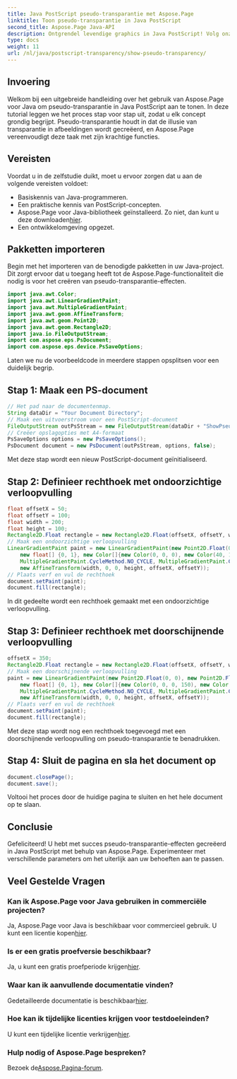 ```yaml
---
title: Java PostScript pseudo-transparantie met Aspose.Page
linktitle: Toon pseudo-transparantie in Java PostScript
second_title: Aspose.Page Java-API
description: Ontgrendel levendige graphics in Java PostScript! Volg onze Aspose.Page-tutorial voor stapsgewijze creatie van pseudo-transparantie. Download nu!
type: docs
weight: 11
url: /nl/java/postscript-transparency/show-pseudo-transparency/
---
```

## Invoering
Welkom bij een uitgebreide handleiding over het gebruik van Aspose.Page voor Java om pseudo-transparantie in Java PostScript aan te tonen. In deze tutorial leggen we het proces stap voor stap uit, zodat u elk concept grondig begrijpt. Pseudo-transparantie houdt in dat de illusie van transparantie in afbeeldingen wordt gecreëerd, en Aspose.Page vereenvoudigt deze taak met zijn krachtige functies.
## Vereisten
Voordat u in de zelfstudie duikt, moet u ervoor zorgen dat u aan de volgende vereisten voldoet:
- Basiskennis van Java-programmeren.
- Een praktische kennis van PostScript-concepten.
-  Aspose.Page voor Java-bibliotheek geïnstalleerd. Zo niet, dan kunt u deze downloaden[hier](https://releases.aspose.com/page/java/).
- Een ontwikkelomgeving opgezet.
## Pakketten importeren
Begin met het importeren van de benodigde pakketten in uw Java-project. Dit zorgt ervoor dat u toegang heeft tot de Aspose.Page-functionaliteit die nodig is voor het creëren van pseudo-transparantie-effecten.
```java
import java.awt.Color;
import java.awt.LinearGradientPaint;
import java.awt.MultipleGradientPaint;
import java.awt.geom.AffineTransform;
import java.awt.geom.Point2D;
import java.awt.geom.Rectangle2D;
import java.io.FileOutputStream;
import com.aspose.eps.PsDocument;
import com.aspose.eps.device.PsSaveOptions;
```
Laten we nu de voorbeeldcode in meerdere stappen opsplitsen voor een duidelijk begrip.
## Stap 1: Maak een PS-document
```java
// Het pad naar de documentenmap.
String dataDir = "Your Document Directory";
// Maak een uitvoerstroom voor een PostScript-document
FileOutputStream outPsStream = new FileOutputStream(dataDir + "ShowPseudoTransparency_outPS.ps");
// Creëer opslagopties met A4-formaat
PsSaveOptions options = new PsSaveOptions();
PsDocument document = new PsDocument(outPsStream, options, false);
```
Met deze stap wordt een nieuw PostScript-document geïnitialiseerd.
## Stap 2: Definieer rechthoek met ondoorzichtige verloopvulling
```java
float offsetX = 50;
float offsetY = 100;
float width = 200;
float height = 100;
Rectangle2D.Float rectangle = new Rectangle2D.Float(offsetX, offsetY, width, height);
// Maak een ondoorzichtige verloopvulling
LinearGradientPaint paint = new LinearGradientPaint(new Point2D.Float(0, 0), new Point2D.Float(200, 100),
    new float[] {0, 1}, new Color[]{new Color(0, 0, 0), new Color(40, 128, 70)},
    MultipleGradientPaint.CycleMethod.NO_CYCLE, MultipleGradientPaint.ColorSpaceType.SRGB,
    new AffineTransform(width, 0, 0, height, offsetX, offsetY));
// Plaats verf en vul de rechthoek
document.setPaint(paint);
document.fill(rectangle);
```
In dit gedeelte wordt een rechthoek gemaakt met een ondoorzichtige verloopvulling.
## Stap 3: Definieer rechthoek met doorschijnende verloopvulling
```java
offsetX = 350;
Rectangle2D.Float rectangle = new Rectangle2D.Float(offsetX, offsetY, width, height);
// Maak een doorschijnende verloopvulling
paint = new LinearGradientPaint(new Point2D.Float(0, 0), new Point2D.Float(200, 100),
    new float[] {0, 1}, new Color[]{new Color(0, 0, 0, 150), new Color(40, 128, 70, 50)},
    MultipleGradientPaint.CycleMethod.NO_CYCLE, MultipleGradientPaint.ColorSpaceType.SRGB,
    new AffineTransform(width, 0, 0, height, offsetX, offsetY));
// Plaats verf en vul de rechthoek
document.setPaint(paint);
document.fill(rectangle);
```
Met deze stap wordt nog een rechthoek toegevoegd met een doorschijnende verloopvulling om pseudo-transparantie te benadrukken.
## Stap 4: Sluit de pagina en sla het document op
```java
document.closePage();
document.save();
```
Voltooi het proces door de huidige pagina te sluiten en het hele document op te slaan.
## Conclusie
Gefeliciteerd! U hebt met succes pseudo-transparantie-effecten gecreëerd in Java PostScript met behulp van Aspose.Page. Experimenteer met verschillende parameters om het uiterlijk aan uw behoeften aan te passen.
## Veel Gestelde Vragen
### Kan ik Aspose.Page voor Java gebruiken in commerciële projecten?
 Ja, Aspose.Page voor Java is beschikbaar voor commercieel gebruik. U kunt een licentie kopen[hier](https://purchase.aspose.com/buy).
### Is er een gratis proefversie beschikbaar?
 Ja, u kunt een gratis proefperiode krijgen[hier](https://releases.aspose.com/).
### Waar kan ik aanvullende documentatie vinden?
 Gedetailleerde documentatie is beschikbaar[hier](https://reference.aspose.com/page/java/).
### Hoe kan ik tijdelijke licenties krijgen voor testdoeleinden?
 U kunt een tijdelijke licentie verkrijgen[hier](https://purchase.aspose.com/temporary-license/).
### Hulp nodig of Aspose.Page bespreken?
 Bezoek de[Aspose.Pagina-forum](https://forum.aspose.com/c/page/39).